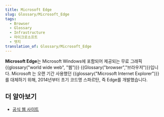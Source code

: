 ```yaml
---
title: Microsoft Edge
slug: Glossary/Microsoft_Edge
tags:
  - Browser
  - Glossary
  - Infrastructure
  - 마이크로소프트
  - 엣지
translation_of: Glossary/Microsoft_Edge
---
```

**Microsoft Edge**는 Microsoft Windows에 포함되어 제공되는 무료 그래픽 {{glossary("world wide web", "웹")}} {{Glossary("browser","브라우저")}}입니다. Microsoft 는 오랜 기간 사용했던 {{glossary("Microsoft Internet Explorer")}}를 대체하기 위해, 2014년부터 초기 코드명 스파르탄, 즉 Edge를 개발했습니다.

## 더 알아보기

- [공식 웹 사이트](https://www.microsoft.com/edge)
